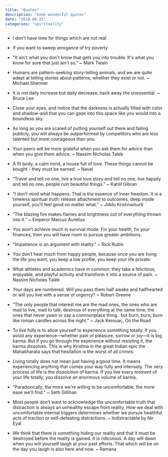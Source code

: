 ```yaml
---
title: "Quotes"
description: "Some wonderful quotes"
date: "2019-08-25"
categories: "spirituality"
---
```



- I don't have time for things which are not real

- If you want to sweep arrogance of try poverty

- "It ain't what you don't know that gets you into trouble. It's what you know for sure that just ain't so." ~ Mark Twain

- Humans are pattern-seeking story-telling animals, and we are quite adept at telling stories about patterns, whether they exist or not. ~ Michael Shermer

- It is not daily increase but daily decrease, hack away the unessential. ~ Bruce Lee

- Close your eyes, and notice that the darkness is actually filled with color and shadow-and that you can gaze into this space like you would into a boundless sky.

- As long as you are scared of putting yourself out there and failing publicly, you will always be outperformed by competitors who are less talented but more courageous than you.

- Your peers will be more grateful when you ask them for advice than when you give them advice. ~ Nassim Nicholas Taleb

- A fit body, a calm mind, a house full of love. These things cannot be bought - they must be earned. ~ Naval

- “Travel and tell no one, live a true love story and tell no one, live happily and tell no one, people ruin beautiful things.” ~ Kahlil Gibran

- “I don’t mind what happens. That is the essence of inner freedom. It is a timeless spiritual truth: release attachment to outcomes, deep inside yourself, you’ll feel good no matter what.” ~ Jiddu Krishnamurti

- “The blazing fire makes flames and brightness out of everything thrown into it.” ~ Emperor Marcus Aurelius

- You won’t achieve much in survival mode. Fix your health, fix your finances, then you will have room to pursue greater ambitions.

- "Impatience is an argument with reality." ~ Rick Rubin

- You don’t hear much from happy people, because once you are living the life you want, you keep a low profile, you keep your life private.

- What athletes and academics have in common: they take a felicitous, enjoyable, and playful activity and transform it into a source of pain. ~ Nassim Nicholas Taleb

- Your days are numbered. Will you pass them half awake and halfhearted or will you live with a sense of urgency? ~ Robert Greene

- “The only people that interest me are the mad ones, the ones who are mad to live, mad to talk, desirous of everything at the same time, the ones that never yawn or say a commonplace thing.. but burn, burn, burn like roman candles across the night.” ~ Jack Kerouac, On the Road

- To live fully is to allow yourself to experience something totally. If you avoid any experience—whether pain or pleasure, sorrow or joy—it is big karma. But if you go through the experience without resisting it, the karma dissolves. This is why Krishna in the great Indian epic the Mahabharata says that hesitation is the worst of all crimes.

- Living totally does not mean just having a good time. It means experiencing anything that comes your way fully and intensely. The very process of life is the dissolution of karma. If you live every moment of your life totally, you dissolve an enormous volume of karma.

- "Paradoxically, the more we're willing to be uncomfortable, the more ease we'll find." ~ Seth Gillihan

- Most people don’t want to acknowledge the uncomfortable truth that distraction is always an unhealthy escape from reality. How we deal with uncomfortable internal triggers determines whether we pursue healthful acts of traction or self-defeating distractions. ~ Indistractable by Nir Eyal

- We think that there is something hiding our reality and that it must be destroyed before the reality is gained. It is ridiculous. A day will dawn when you will yourself laugh at your past efforts. That which will be on the day you laugh is also here and now. ~ Ramana
